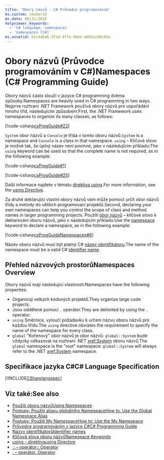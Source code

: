 ```yaml
---
title: 'Obory názvů - C# Průvodce programováním'
ms.custom: seodec18
ms.date: 08/21/2018
helpviewer_keywords:
  - 'C# language, namespaces'
  - 'namespaces [C#]'
ms.assetid: b1c4ab46-3fad-4ffa-9deb-dd50a2d8c65a
---
```

# <a name="namespaces-c-programming-guide"></a><span data-ttu-id="15da7-102">Obory názvů (Průvodce programováním v C#)</span><span class="sxs-lookup"><span data-stu-id="15da7-102">Namespaces (C# Programming Guide)</span></span>

<span data-ttu-id="15da7-103">Obory názvů často slouží v jazyce C# programming dvěma způsoby.</span><span class="sxs-lookup"><span data-stu-id="15da7-103">Namespaces are heavily used in C# programming in two ways.</span></span> <span data-ttu-id="15da7-104">Nejprve rozhraní .NET Framework používá obory názvů pro uspořádání mnoho tříd, následujícím způsobem:</span><span class="sxs-lookup"><span data-stu-id="15da7-104">First, the .NET Framework uses namespaces to organize its many classes, as follows:</span></span>  
  
 [!code-csharp[csProgGuide#22](~/samples/snippets/csharp/VS_Snippets_VBCSharp/csProgGuide/CS/progGuide.cs#22)]  
  
<span data-ttu-id="15da7-105">`System` obor názvů a `Console` je třída v tomto oboru názvů.</span><span class="sxs-lookup"><span data-stu-id="15da7-105">`System` is a namespace and `Console` is a class in that namespace.</span></span> <span data-ttu-id="15da7-106">`using` – Klíčové slovo je možné tak, že úplný název není povinné, jako v následujícím příkladu:</span><span class="sxs-lookup"><span data-stu-id="15da7-106">The `using` keyword can be used so that the complete name is not required, as in the following example:</span></span>  
  
 [!code-csharp[csProgGuide#1](~/samples/snippets/csharp/VS_Snippets_VBCSharp/csProgGuide/CS/using.cs#1)]  
  
 [!code-csharp[csProgGuide#25](~/samples/snippets/csharp/VS_Snippets_VBCSharp/csProgGuide/CS/progGuide.cs#25)]  
  
<span data-ttu-id="15da7-107">Další informace najdete v tématu [direktiva using](../../language-reference/keywords/using-directive.md).</span><span class="sxs-lookup"><span data-stu-id="15da7-107">For more information, see the [using Directive](../../language-reference/keywords/using-directive.md).</span></span>  
  
<span data-ttu-id="15da7-108">Za druhé deklarující vlastní obory názvů vám může pomoct určit obor názvů třídy a metody do větších programovací projektů.</span><span class="sxs-lookup"><span data-stu-id="15da7-108">Second, declaring your own namespaces can help you control the scope of class and method names in larger programming projects.</span></span> <span data-ttu-id="15da7-109">Použití [obor názvů](../../language-reference/keywords/namespace.md) – klíčové slovo k deklarování oboru názvů, jako v následujícím příkladu:</span><span class="sxs-lookup"><span data-stu-id="15da7-109">Use the [namespace](../../language-reference/keywords/namespace.md) keyword to declare a namespace, as in the following example:</span></span>  
  
 [!code-csharp[csProgGuideNamespaces#6](~/samples/snippets/csharp/VS_Snippets_VBCSharp/csProgGuideNamespaces/CS/Namespaces.cs#6)]

<span data-ttu-id="15da7-110">Název oboru názvů musí být platný C# [název identifikátoru](../inside-a-program/identifier-names.md).</span><span class="sxs-lookup"><span data-stu-id="15da7-110">The name of the namespace must be a valid C# [identifier name](../inside-a-program/identifier-names.md).</span></span>

## <a name="namespaces-overview"></a><span data-ttu-id="15da7-111">Přehled názvových prostorů</span><span class="sxs-lookup"><span data-stu-id="15da7-111">Namespaces Overview</span></span>  

<span data-ttu-id="15da7-112">Obory názvů mají následující vlastnosti:</span><span class="sxs-lookup"><span data-stu-id="15da7-112">Namespaces have the following properties:</span></span>  
  
- <span data-ttu-id="15da7-113">Organizují velkých kódových projektů.</span><span class="sxs-lookup"><span data-stu-id="15da7-113">They organize large code projects.</span></span>  
- <span data-ttu-id="15da7-114">Jsou oddělené pomocí `.` operátor.</span><span class="sxs-lookup"><span data-stu-id="15da7-114">They are delimited by using the `.` operator.</span></span>  
- <span data-ttu-id="15da7-115">`using` Směrnice, vyloučí požadavku k určení názvu oboru názvů pro každou třídu.</span><span class="sxs-lookup"><span data-stu-id="15da7-115">The `using` directive obviates the requirement to specify the name of the namespace for every class.</span></span>  
- <span data-ttu-id="15da7-116">`global` "Kořenový" obor názvů je obor názvů: `global::System` bude vždycky odkazovat na rozhraní .NET <xref:System> oboru názvů.</span><span class="sxs-lookup"><span data-stu-id="15da7-116">The `global` namespace is the "root" namespace: `global::System` will always refer to the .NET <xref:System> namespace.</span></span>  

## <a name="c-language-specification"></a><span data-ttu-id="15da7-117">Specifikace jazyka C#</span><span class="sxs-lookup"><span data-stu-id="15da7-117">C# Language Specification</span></span>

[!INCLUDE[CSharplangspec](~/includes/csharplangspec-md.md)]  
  
## <a name="see-also"></a><span data-ttu-id="15da7-118">Viz také:</span><span class="sxs-lookup"><span data-stu-id="15da7-118">See also</span></span>

- [<span data-ttu-id="15da7-119">Použití oboru názvů</span><span class="sxs-lookup"><span data-stu-id="15da7-119">Using Namespaces</span></span>](using-namespaces.md)
- [<span data-ttu-id="15da7-120">Postupy: Použití aliasu globálního Namespace</span><span class="sxs-lookup"><span data-stu-id="15da7-120">How to: Use the Global Namespace Alias</span></span>](how-to-use-the-global-namespace-alias.md)
- [<span data-ttu-id="15da7-121">Postupy: Použití My Namespace</span><span class="sxs-lookup"><span data-stu-id="15da7-121">How to: Use the My Namespace</span></span>](how-to-use-the-my-namespace.md)
- [<span data-ttu-id="15da7-122">Průvodce programováním v jazyce C#</span><span class="sxs-lookup"><span data-stu-id="15da7-122">C# Programming Guide</span></span>](../index.md)
- [<span data-ttu-id="15da7-123">Názvy identifikátorů</span><span class="sxs-lookup"><span data-stu-id="15da7-123">Identifier names</span></span>](../inside-a-program/identifier-names.md)
- [<span data-ttu-id="15da7-124">Klíčová slova oboru názvů</span><span class="sxs-lookup"><span data-stu-id="15da7-124">Namespace Keywords</span></span>](../../language-reference/keywords/namespace-keywords.md)
- [<span data-ttu-id="15da7-125">using – direktiva</span><span class="sxs-lookup"><span data-stu-id="15da7-125">using Directive</span></span>](../../language-reference/keywords/using-directive.md)
- [<span data-ttu-id="15da7-126">:: – operátor</span><span class="sxs-lookup"><span data-stu-id="15da7-126">:: Operator</span></span>](../../language-reference/operators/namespace-alias-qualifer.md)
- [<span data-ttu-id="15da7-127">. – operátor</span><span class="sxs-lookup"><span data-stu-id="15da7-127">. Operator</span></span>](../../language-reference/operators/member-access-operator.md)
